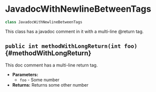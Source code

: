 # JavadocWithNewlineBetweenTags

```java
class JavadocWithNewlineBetweenTags
```

This class has a javadoc comment in it with a multi-line @return tag.

## `public int methodWithLongReturn(int foo)` {#methodWithLongReturn}

This doc comment has a multi-line return tag.

* **Parameters:**
	* `foo` - Some number
* **Returns:** Returns some other number

